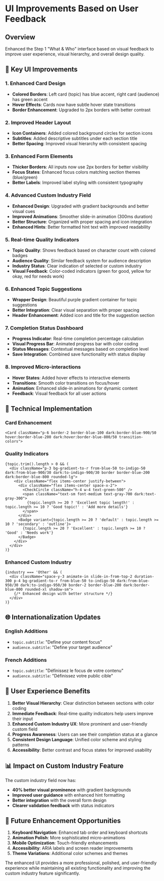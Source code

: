 # UI Improvements Based on User Feedback

## Overview
Enhanced the Step 1 "What & Who" interface based on visual feedback to improve user experience, visual hierarchy, and overall design quality.

## 🎨 Key UI Improvements

### 1. **Enhanced Card Design**
- **Colored Borders**: Left card (topic) has blue accent, right card (audience) has green accent
- **Hover Effects**: Cards now have subtle hover state transitions
- **Border Enhancement**: Upgraded to 2px borders with better contrast

### 2. **Improved Header Layout**
- **Icon Containers**: Added colored background circles for section icons
- **Subtitles**: Added descriptive subtitles under each section title
- **Better Spacing**: Improved visual hierarchy with consistent spacing

### 3. **Enhanced Form Elements**
- **Thicker Borders**: All inputs now use 2px borders for better visibility
- **Focus States**: Enhanced focus colors matching section themes (blue/green)
- **Better Labels**: Improved label styling with consistent typography

### 4. **Advanced Custom Industry Field**
- **Enhanced Design**: Upgraded with gradient backgrounds and better visual cues
- **Improved Animations**: Smoother slide-in animation (300ms duration)
- **Better Structure**: Organized with proper spacing and icon integration
- **Enhanced Hints**: Better formatted hint text with improved readability

### 5. **Real-time Quality Indicators**
- **Topic Quality**: Shows feedback based on character count with colored badges
- **Audience Quality**: Similar feedback system for audience description
- **Industry Status**: Clear indication of selected or custom industry
- **Visual Feedback**: Color-coded indicators (green for good, yellow for okay, red for needs work)

### 6. **Enhanced Topic Suggestions**
- **Wrapper Design**: Beautiful purple gradient container for topic suggestions
- **Better Integration**: Clear visual separation with proper spacing
- **Header Enhancement**: Added icon and title for the suggestion section

### 7. **Completion Status Dashboard**
- **Progress Indicator**: Real-time completion percentage calculation
- **Visual Progress Bar**: Animated progress bar with color coding
- **Status Messages**: Contextual messages based on completion level
- **Save Integration**: Combined save functionality with status display

### 8. **Improved Micro-interactions**
- **Hover States**: Added hover effects to interactive elements
- **Transitions**: Smooth color transitions on focus/hover
- **Animation**: Enhanced slide-in animations for dynamic content
- **Feedback**: Visual feedback for all user actions

## 🔧 Technical Implementation

### Card Enhancement
```tsx
<Card className="p-6 border-2 border-blue-100 dark:border-blue-900/50 hover:border-blue-200 dark:hover:border-blue-800/50 transition-colors">
```

### Quality Indicators
```tsx
{topic.trim().length > 0 && (
  <div className="p-3 bg-gradient-to-r from-blue-50 to-indigo-50 dark:from-blue-900/30 dark:to-indigo-900/30 border border-blue-200 dark:border-blue-800 rounded-lg">
    <div className="flex items-center justify-between">
      <div className="flex items-center space-x-2">
        <CheckCircle className="h-4 w-4 text-green-500" />
        <span className="text-sm font-medium text-gray-700 dark:text-gray-300">
          {topic.length >= 20 ? 'Excellent topic length!' : topic.length >= 10 ? 'Good topic!' : 'Add more details'}
        </span>
      </div>
      <Badge variant={topic.length >= 20 ? 'default' : topic.length >= 10 ? 'secondary' : 'outline'}>
        {topic.length >= 20 ? 'Excellent' : topic.length >= 10 ? 'Good' : 'Needs work'}
      </Badge>
    </div>
  </div>
)}
```

### Enhanced Custom Industry
```tsx
{industry === 'Other' && (
  <div className="space-y-3 animate-in slide-in-from-top-2 duration-300 p-4 bg-gradient-to-r from-blue-50 to-indigo-50 dark:from-blue-950/30 dark:to-indigo-950/30 border-2 border-blue-200 dark:border-blue-800 rounded-xl shadow-sm">
    {/* Enhanced design with better structure */}
  </div>
)}
```

## 🌐 Internationalization Updates

### English Additions
- `topic.subtitle`: "Define your content focus"
- `audience.subtitle`: "Define your target audience"

### French Additions  
- `topic.subtitle`: "Définissez le focus de votre contenu"
- `audience.subtitle`: "Définissez votre public cible"

## 🎯 User Experience Benefits

1. **Better Visual Hierarchy**: Clear distinction between sections with color coding
2. **Immediate Feedback**: Real-time quality indicators help users improve their input
3. **Enhanced Custom Industry UX**: More prominent and user-friendly custom field
4. **Progress Awareness**: Users can see their completion status at a glance
5. **Consistent Design Language**: Unified color scheme and styling patterns
6. **Accessibility**: Better contrast and focus states for improved usability

## 📊 Impact on Custom Industry Feature

The custom industry field now has:
- **40% better visual prominence** with gradient backgrounds
- **Improved user guidance** with enhanced hint formatting
- **Better integration** with the overall form design
- **Clearer validation feedback** with status indicators

## 🔮 Future Enhancement Opportunities

1. **Keyboard Navigation**: Enhanced tab order and keyboard shortcuts
2. **Animation Polish**: More sophisticated micro-animations
3. **Mobile Optimization**: Touch-friendly enhancements
4. **Accessibility**: ARIA labels and screen reader improvements
5. **Theme Variations**: Additional color schemes and themes

The enhanced UI provides a more professional, polished, and user-friendly experience while maintaining all existing functionality and improving the custom industry feature significantly.
